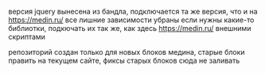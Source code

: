 версия jquery вынесена из бандла, подключается та же версия, что и на https://medin.ru/ все лишние зависимости убраны если нужны какие-то библиотки, подкючать их так же, как здесь https://medin.ru/ внешними скриптами

репозиторий создан только для новых блоков медина, старые блоки править на текущем сайте, фиксы старых блоков сюда не заливать
